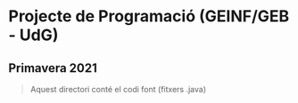 # Projecte de Programació (GEINF/GEB - UdG)

## Primavera 2021

> Aquest directori conté el codi font (fitxers .java)
